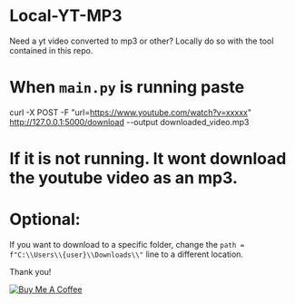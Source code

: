 # Local-YT-MP3
Need a yt video converted to mp3 or other? Locally do so with the tool contained in this repo.

# When ```main.py``` is running paste
curl -X POST -F "url=https://www.youtube.com/watch?v=xxxxx" http://127.0.0.1:5000/download --output downloaded_video.mp3
# If it is not running. It wont download the youtube video as an mp3.




# Optional:
If you want to download to a specific folder, change the ```path = f"C:\\Users\\{user}\\Downloads\\"``` line to a different location.

Thank you!

[![Buy Me A Coffee](https://img.shields.io/badge/Buy%20Me%20A%20Coffee-donate-yellow.svg)]([https://www.buymeacoffee.com/yourusername](https://www.buymeacoffee.com/kendallbak2))
